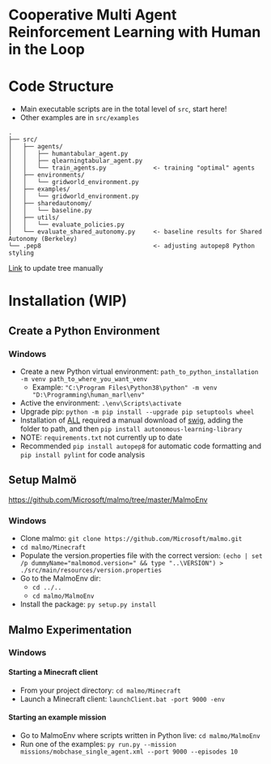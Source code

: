 # Cooperative Multi Agent Reinforcement Learning with Human in the Loop

# Code Structure
* Main executable scripts are in the total level of `src`, start here!
* Other examples are in `src/examples`
```
.
├── src/
│   ├── agents/
│   │   ├── humantabular_agent.py
│   │   ├── qlearningtabular_agent.py
│   │   └── train_agents.py             <- training "optimal" agents
│   ├── environments/
│   │   └── gridworld_environment.py
│   ├── examples/
│   │   └── gridworld_environment.py
│   ├── sharedautonomy/
│   │   └── baseline.py
│   ├── utils/
│   │   └── evaluate_policies.py
│   └── evaluate_shared_autonomy.py     <- baseline results for Shared Autonomy (Berkeley)
└── .pep8                               <- adjusting autopep8 Python styling
```
[Link](https://tree.nathanfriend.io/?s=(%27optiKs!(%27fancy!true~fullPath!false~trailLSlash!true)~I(%27I%27Hsrc56Mhuman3qlearnL3traE_6s9D*4traEL%20%5C%27optimal%5C%27%206s0C2example2sFa75*JNutilMGpoliciesNGsF_a794J%20results%20for%20SF%20A7%20%7BBerkeley%7DH.pep8DDD*4adjustL%20autopep8%20PythK%20stylL0%27)~versiK!%271%27)*%20%200H*2Mgridworld_CN3tabular_6N*4**%3C-%205%2F06agent7utKomy9.pyCenvirKmentD****EinFharedGevaluate_H%5CnIsource!JbaselEeKonLEgMs5*N90%01NMLKJIHGFEDC97654320*) to update tree manually 



# Installation (WIP)
## Create a Python Environment
### Windows 
* Create a new Python virtual environment: `path_to_python_installation -m venv path_to_where_you_want_venv ` 
  * Example: `"C:\Program Files\Python38\python" -m venv "D:\Programming\human_marl\env"`
* Active the environment:  `.\env\Scripts\activate`
* Upgrade pip: `python -m pip install --upgrade pip setuptools wheel`
* Installation of [ALL](https://github.com/cpnota/autonomous-learning-library) required a manual download of [swig](http://www.swig.org/download.html), adding the folder to path, and then `pip install autonomous-learning-library`
* NOTE: `requirements.txt` not currently up to date
* Recommended `pip install autopep8` for automatic code formatting and `pip install pylint` for code analysis


## Setup Malmö
https://github.com/Microsoft/malmo/tree/master/MalmoEnv
### Windows
* Clone malmo:  `git clone https://github.com/Microsoft/malmo.git`
* `cd malmo/Minecraft`
* Populate the version.properties file with the correct version:  `(echo | set /p dummyName="malmomod.version=" && type "..\VERSION") > ./src/main/resources/version.properties`
* Go to the MalmoEnv dir: 
  * `cd ../.. `
  * `cd malmo/MalmoEnv`
* Install the package: `py setup.py install`


## Malmo Experimentation
### Windows
#### Starting a Minecraft client
* From your project directory: `cd malmo/Minecraft`
* Launch a Minecraft client: `launchClient.bat -port 9000 -env`

#### Starting an example mission
* Go to MalmoEnv where scripts written in Python live: `cd malmo/MalmoEnv`
* Run one of the examples: `py run.py --mission missions/mobchase_single_agent.xml --port 9000 --episodes 10`